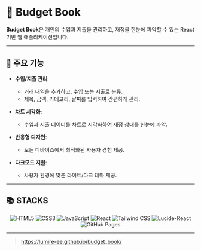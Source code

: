 # 📒 Budget Book

**Budget Book**은 개인의 수입과 지출을 관리하고, 
재정을 한눈에 파악할 수 있는 React 기반 웹 애플리케이션입니다.

---

## 🌟 주요 기능

- **수입/지출 관리**: 
  - 거래 내역을 추가하고, 수입 또는 지출로 분류.
  - 제목, 금액, 카테고리, 날짜를 입력하여 간편하게 관리.
  
- **차트 시각화**:
  - 수입과 지출 데이터를 차트로 시각화하여 재정 상태를 한눈에 파악.

- **반응형 디자인**:
  - 모든 디바이스에서 최적화된 사용자 경험 제공.

- **다크모드 지원**:
  - 사용자 환경에 맞춘 라이트/다크 테마 제공.

---

## 📚 STACKS

<div align="center">
  <img src="https://img.shields.io/badge/HTML5-E34F26?style=for-the-badge&logo=html5&logoColor=white" alt="HTML5">
  <img src="https://img.shields.io/badge/CSS3-1572B6?style=for-the-badge&logo=css3&logoColor=white" alt="CSS3">
  <img src="https://img.shields.io/badge/JavaScript-F7DF1E?style=for-the-badge&logo=javascript&logoColor=black" alt="JavaScript">
  <img src="https://img.shields.io/badge/React-61DAFB?style=for-the-badge&logo=react&logoColor=black" alt="React">
  <img src="https://img.shields.io/badge/TailwindCSS-38B2AC?style=for-the-badge&logo=tailwindcss&logoColor=white" alt="Tailwind CSS">
  <img src="https://img.shields.io/badge/Lucide-009E60?style=for-the-badge&logo=lucide&logoColor=white" alt="Lucide-React">
  <img src="https://img.shields.io/badge/GitHub%20Pages-222222?style=for-the-badge&logo=githubpages&logoColor=white" alt="GitHub Pages">
</div>

---
> https://lumire-ee.github.io/budget_book/

